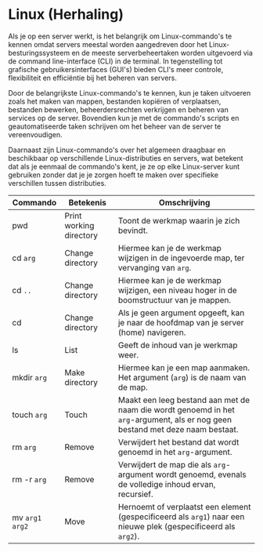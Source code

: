 # Linux (Herhaling)

Als je op een server werkt, is het belangrijk om Linux-commando's te kennen omdat servers meestal worden aangedreven door het Linux-besturingssysteem en de meeste serverbeheertaken worden uitgevoerd via de command line-interface (CLI) in de terminal. In tegenstelling tot grafische gebruikersinterfaces (GUI's) bieden CLI's meer controle, flexibiliteit en efficiëntie bij het beheren van servers.

Door de belangrijkste Linux-commando's te kennen, kun je taken uitvoeren zoals het maken van mappen, bestanden kopiëren of verplaatsen, bestanden bewerken, beheerdersrechten verkrijgen en beheren van services op de server. Bovendien kun je met de commando's scripts en geautomatiseerde taken schrijven om het beheer van de server te vereenvoudigen.

Daarnaast zijn Linux-commando's over het algemeen draagbaar en beschikbaar op verschillende Linux-distributies en servers, wat betekent dat als je eenmaal de commando's kent, je ze op elke Linux-server kunt gebruiken zonder dat je je zorgen hoeft te maken over specifieke verschillen tussen distributies.

| Commando         | Betekenis               | Omschrijving                                                                                                                   |
| ---------------- | ----------------------- | ------------------------------------------------------------------------------------------------------------------------------ |
| pwd              | Print working directory | Toont de werkmap waarin je zich bevindt.                                                                                       |
| cd `arg`         | Change directory        | Hiermee kan je de werkmap wijzigen in de ingevoerde map, ter vervanging van `arg`.                                             |
| cd `..`          | Change directory        | Hiermee kan je de werkmap wijzigen, een niveau hoger in de boomstructuur van je mappen.                                        |
| cd               | Change directory        | Als je geen argument opgeeft, kan je naar de hoofdmap van je server (home) navigeren.                                          |
| ls               | List                    | Geeft de inhoud van je werkmap weer.                                                                                           |
| mkdir `arg`      | Make directory          | Hiermee kan je een map aanmaken. Het argument (`arg`) is de naam van de map.                                                   |
| touch `arg`      | Touch                   | Maakt een leeg bestand aan met de naam die wordt genoemd in het `arg`-argument, als er nog geen bestand met deze naam bestaat. |
| rm `arg`         | Remove                  | Verwijdert het bestand dat wordt genoemd in het `arg`-argument.                                                                |
| rm -r `arg`      | Remove                  | Verwijdert de map die als `arg`-argument wordt genoemd, evenals de volledige inhoud ervan, recursief.                          |
| mv `arg1` `arg2` | Move                    | Hernoemt of verplaatst een element (gespecificeerd als `arg1`) naar een nieuwe plek (gespecificeerd als `arg2`).               |
